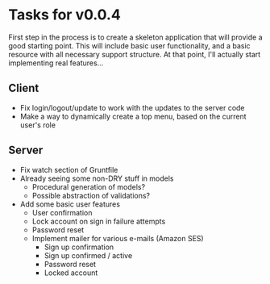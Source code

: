 Tasks for v0.0.4
================
First step in the process is to create a skeleton application that will provide
a good starting point.  This will include basic user functionality, and a basic
resource with all necessary support structure.  At that point, I'll actually
start implementing real features...

Client
------
* Fix login/logout/update to work with the updates to the server code
* Make a way to dynamically create a top menu, based on the current user's role

Server
------
* Fix watch section of Gruntfile
* Already seeing some non-DRY stuff in models
  * Procedural generation of models?
  * Possible abstraction of validations?
* Add some basic user features
  * User confirmation
  * Lock account on sign in failure attempts
  * Password reset
  * Implement mailer for various e-mails (Amazon SES)
    * Sign up confirmation
    * Sign up confirmed / active
    * Password reset
    * Locked account
